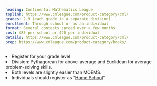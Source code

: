 ```yaml
---
heading: Continental Mathematics League
toplink: https://www.cmleague.com/product-category/cml/
grades: 2-9 (each grade is a separate division)
enrollment: Through school or as an individual
format: Several contests spread over a few months
cost: $85 per school or $20 per individual
details: https://www.cmleague.com/product-category/cml/
prep: https://www.cmleague.com/product-category/books/
---
```


<li> Register for your grade level</li>
<li> Division: Pythagorean for above-average and Euclidean for average problem-solving skills.</li>
<li>Both levels are slightly easier than MOEMS.</li>
<li>Individuals should register as "<a href="https://www.cmleague.com/faq/" target="_blank">Home School</a>"</li>
